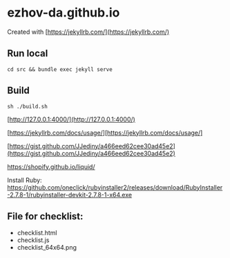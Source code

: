 # ezhov-da.github.io

Created with [https://jekyllrb.com/](https://jekyllrb.com/)

## Run local

```
cd src && bundle exec jekyll serve
```

## Build

```
sh ./build.sh
```

[http://127.0.0.1:4000/](http://127.0.0.1:4000/)

[https://jekyllrb.com/docs/usage/][https://jekyllrb.com/docs/usage/]

[https://gist.github.com/JJediny/a466eed62cee30ad45e2](https://gist.github.com/JJediny/a466eed62cee30ad45e2)

https://shopify.github.io/liquid/

Install Ruby: https://github.com/oneclick/rubyinstaller2/releases/download/RubyInstaller-2.7.8-1/rubyinstaller-devkit-2.7.8-1-x64.exe

## File for checklist:

- checklist.html
- checklist.js
- checklist_64x64.png